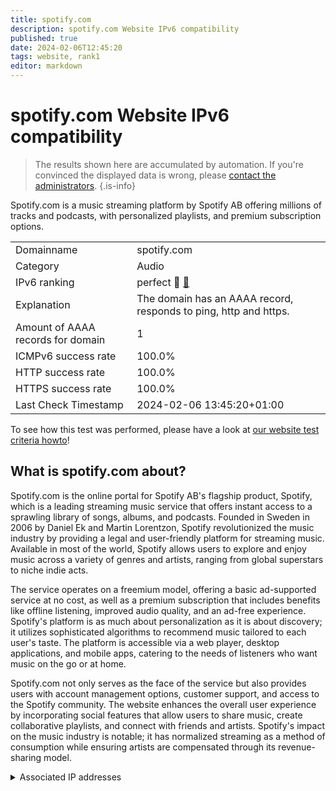 ```yaml
---
title: spotify.com
description: spotify.com Website IPv6 compatibility
published: true
date: 2024-02-06T12:45:20
tags: website, rank1
editor: markdown
---
```


# spotify.com Website IPv6 compatibility

> The results shown here are accumulated by automation. If you're convinced the displayed data is wrong, please [contact the administrators](/howto/chat). 
{.is-info}

Spotify.com is a music streaming platform by Spotify AB offering millions of tracks and podcasts, with personalized playlists, and premium subscription options.


|   |   |
| - | - |
| Domainname | spotify.com
| Category | Audio |
| IPv6 ranking | perfect :1st_place_medal: [🔗](/howto/ranking) |
| Explanation | The domain has an AAAA record, responds to ping, http and https. |
| Amount of AAAA records for domain | 1 |
| ICMPv6 success rate | 100.0%|
| HTTP success rate | 100.0% |
| HTTPS success rate | 100.0% |
| Last Check Timestamp | 2024-02-06 13:45:20+01:00 |

To see how this test was performed, please have a look at [our website test criteria howto](/howto/testcriteria/website)!


## What is spotify.com about?
Spotify.com is the online portal for Spotify AB's flagship product, Spotify, which is a leading streaming music service that offers instant access to a sprawling library of songs, albums, and podcasts. Founded in Sweden in 2006 by Daniel Ek and Martin Lorentzon, Spotify revolutionized the music industry by providing a legal and user-friendly platform for streaming music. Available in most of the world, Spotify allows users to explore and enjoy music across a variety of genres and artists, ranging from global superstars to niche indie acts.

The service operates on a freemium model, offering a basic ad-supported service at no cost, as well as a premium subscription that includes benefits like offline listening, improved audio quality, and an ad-free experience. Spotify's platform is as much about personalization as it is about discovery; it utilizes sophisticated algorithms to recommend music tailored to each user's taste. The platform is accessible via a web player, desktop applications, and mobile apps, catering to the needs of listeners who want music on the go or at home.

Spotify.com not only serves as the face of the service but also provides users with account management options, customer support, and access to the Spotify community. The website enhances the overall user experience by incorporating social features that allow users to share music, create collaborative playlists, and connect with friends and artists. Spotify's impact on the music industry is notable; it has normalized streaming as a method of consumption while ensuring artists are compensated through its revenue-sharing model.



<details>
<summary>Associated IP addresses</summary>

2600:1901:1:c36::

</details>
